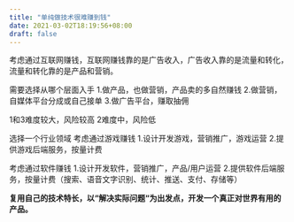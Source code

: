 ```yaml
---
title: "单纯做技术很难赚到钱"
date: 2021-03-02T18:19:56+08:00
draft: false
---
```

考虑通过互联网赚钱，互联网赚钱靠的是广告收入，广告收入靠的是流量和转化，流量和转化靠的是产品和营销。

<!--more-->

需要选择从哪个层面入手
1.做产品，也做营销，产品卖的多自然赚钱
2.做营销，自媒体平台分成或自己接单
3.做广告平台，赚取抽佣

1和3难度较大，风险较高
2难度中，风险低

选择一个行业领域
考虑通过游戏赚钱
1.设计开发游戏，营销推广，游戏运营
2.提供游戏后端服务，按量计费

考虑通过软件赚钱
1.设计开发软件，营销推广，产品/用户运营
2.提供软件后端服务，按量计费（搜索、语音文字识别、统计、推送、支付、存储等）

**复用自己的技术特长，以“解决实际问题“为出发点，开发一个真正对世界有用的产品。**